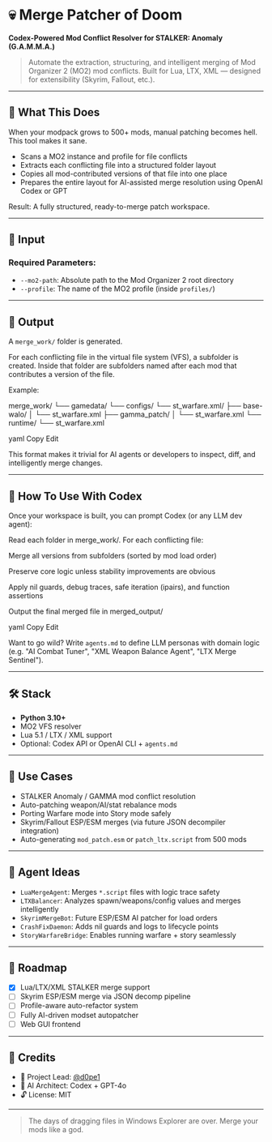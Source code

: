 # 💀 Merge Patcher of Doom

**Codex-Powered Mod Conflict Resolver for STALKER: Anomaly (G.A.M.M.A.)**

> Automate the extraction, structuring, and intelligent merging of Mod Organizer 2 (MO2) mod conflicts. Built for Lua, LTX, XML — designed for extensibility (Skyrim, Fallout, etc.).

---

## 🚀 What This Does

When your modpack grows to 500+ mods, manual patching becomes hell. This tool makes it sane.

- Scans a MO2 instance and profile for file conflicts
- Extracts each conflicting file into a structured folder layout
- Copies all mod-contributed versions of that file into one place
- Prepares the entire layout for AI-assisted merge resolution using OpenAI Codex or GPT

Result: A fully structured, ready-to-merge patch workspace.

---

## 🔧 Input

### Required Parameters:
- `--mo2-path`: Absolute path to the Mod Organizer 2 root directory
- `--profile`: The name of the MO2 profile (inside `profiles/`)

---

## 📁 Output

A `merge_work/` folder is generated.

For each conflicting file in the virtual file system (VFS), a subfolder is created. Inside that folder are subfolders named after each mod that contributes a version of the file.

Example:

merge_work/
└── gamedata/
└── configs/
└── st_warfare.xml/
├── base-walo/
│ └── st_warfare.xml
├── gamma_patch/
│ └── st_warfare.xml
└── runtime/
└── st_warfare.xml

yaml
Copy
Edit

This format makes it trivial for AI agents or developers to inspect, diff, and intelligently merge changes.

---

## 🧠 How To Use With Codex

Once your workspace is built, you can prompt Codex (or any LLM dev agent):

Read each folder in merge_work/.
For each conflicting file:

Merge all versions from subfolders (sorted by mod load order)

Preserve core logic unless stability improvements are obvious

Apply nil guards, debug traces, safe iteration (ipairs), and function assertions

Output the final merged file in merged_output/

yaml
Copy
Edit

Want to go wild? Write `agents.md` to define LLM personas with domain logic (e.g. "AI Combat Tuner", "XML Weapon Balance Agent", "LTX Merge Sentinel").

---

## 🛠️ Stack

- **Python 3.10+**
- MO2 VFS resolver
- Lua 5.1 / LTX / XML support
- Optional: Codex API or OpenAI CLI + `agents.md`

---

## 🧩 Use Cases

- STALKER Anomaly / GAMMA mod conflict resolution
- Auto-patching weapon/AI/stat rebalance mods
- Porting Warfare mode into Story mode safely
- Skyrim/Fallout ESP/ESM merges (via future JSON decompiler integration)
- Auto-generating `mod_patch.esm` or `patch_ltx.script` from 500 mods

---

## 🧠 Agent Ideas

- `LuaMergeAgent`: Merges `*.script` files with logic trace safety
- `LTXBalancer`: Analyzes spawn/weapons/config values and merges intelligently
- `SkyrimMergeBot`: Future ESP/ESM AI patcher for load orders
- `CrashFixDaemon`: Adds nil guards and logs to lifecycle points
- `StoryWarfareBridge`: Enables running warfare + story seamlessly

---

## 🧪 Roadmap

- [x] Lua/LTX/XML STALKER merge support
- [ ] Skyrim ESP/ESM merge via JSON decomp pipeline
- [ ] Profile-aware auto-refactor system
- [ ] Fully AI-driven modset autopatcher
- [ ] Web GUI frontend

---

## 🧬 Credits

- 🧠 Project Lead: [@d0pe1](https://github.com/d0pe1)  
- 🤖 AI Architect: Codex + GPT-4o  
- 🔓 License: MIT

---

> The days of dragging files in Windows Explorer are over. Merge your mods like a god.

